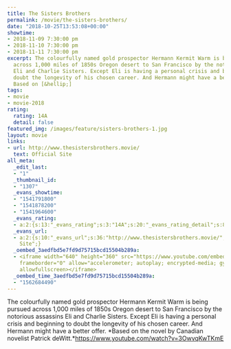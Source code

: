 ```yaml
---
title: The Sisters Brothers
permalink: /movie/the-sisters-brothers/
date: "2018-10-25T13:53:08+00:00"
showtime:
- 2018-11-09 7:30:00 pm
- 2018-11-10 7:30:00 pm
- 2018-11-11 7:30:00 pm
excerpt: The colourfully named gold prospector Hermann Kermit Warm is being pursued
  across 1,000 miles of 1850s Oregon desert to San Francisco by the notorious assassins
  Eli and Charlie Sisters. Except Eli is having a personal crisis and beginning to
  doubt the longevity of his chosen career. And Hermann might have a better offer.
  Based on [&hellip;]
tags:
- movie
- movie-2018
rating:
  rating: 14A
  detail: false
featured_img: /images/feature/sisters-brothers-1.jpg
layout: movie
links:
- url: http://www.thesistersbrothers.movie/
  text: Official Site
all_meta:
  _edit_last:
  - "1"
  _thumbnail_id:
  - "1307"
  _evans_showtime:
  - "1541791800"
  - "1541878200"
  - "1541964600"
  _evans_rating:
  - a:2:{s:13:"_evans_rating";s:3:"14A";s:20:"_evans_rating_detail";s:8:"Violence";}
  _evans_url:
  - a:2:{s:10:"_evans_url";s:36:"http://www.thesistersbrothers.movie/";s:15:"_evans_url_name";s:13:"Official
    Site";}
  _oembed_3aedfbd5e7fd9d75715bcd15504b289a:
  - <iframe width="640" height="360" src="https://www.youtube.com/embed/3OwvqKwTKmE?feature=oembed"
    frameborder="0" allow="accelerometer; autoplay; encrypted-media; gyroscope; picture-in-picture"
    allowfullscreen></iframe>
  _oembed_time_3aedfbd5e7fd9d75715bcd15504b289a:
  - "1562684490"
---
```


The colourfully named gold prospector Hermann Kermit Warm is being pursued across 1,000 miles of 1850s Oregon desert to San Francisco by the notorious assassins Eli and Charlie Sisters. Except Eli is having a personal crisis and beginning to doubt the longevity of his chosen career. And Hermann might have a better offer. *Based on the novel by Canadian novelist Patrick deWitt.*https://www.youtube.com/watch?v=3OwvqKwTKmE